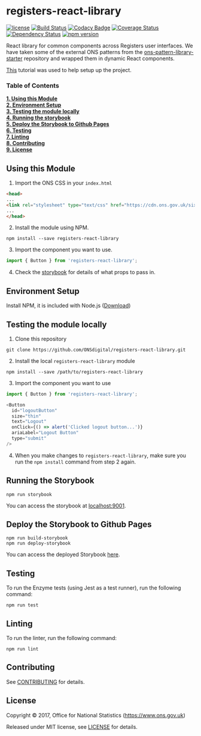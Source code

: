 # registers-react-library

[![license](https://img.shields.io/github/license/mashape/apistatus.svg)](./LICENSE) [![Build Status](https://travis-ci.org/ONSdigital/registers-react-library.svg?branch=develop)](https://travis-ci.org/ONSdigital/registers-react-library) [![Codacy Badge](https://api.codacy.com/project/badge/Grade/b7a4dfb80de74e6e9ffee7a649ea930a)](https://www.codacy.com/app/ONSDigital/registers-react-library?utm_source=github.com&utm_medium=referral&utm_content=ONSdigital/registers-react-library&utm_campaign=badger) [![Coverage Status](https://coveralls.io/repos/github/ONSdigital/registers-react-library/badge.svg?branch=develop)](https://coveralls.io/github/ONSdigital/registers-react-library?branch=develop) [![Dependency Status](https://www.versioneye.com/user/projects/59e49c0d0fb24f213b61dc12/badge.svg?style=flat-square)](https://www.versioneye.com/user/projects/59e49c0d0fb24f213b61dc12) [![npm version](https://badge.fury.io/js/registers-react-library.svg)](https://badge.fury.io/js/registers-react-library)

React library for common components across Registers user interfaces. We have taken some of the external ONS patterns from the [ons-pattern-library-starter](http://onsdigital.github.io/ons-pattern-library-starter/) repository and wrapped them in dynamic React components.

[This](https://myappincome.co.uk/how-to-create-local-npm-package-of-react-components/) tutorial was used to help setup up the project.

### Table of Contents
**[1. Using this Module](#using-this-module)**<br>
**[2. Environment Setup](#environment-setup)**<br>
**[3. Testing the module locally](#testing-the-module-locally)**<br>
**[4. Running the storybook](#running-the-storybook)**<br>
**[5. Deploy the Storybook to Github Pages](#deploy-the-storybook-to-github-pages)**<br>
**[6. Testing](#testing)**<br>
**[7. Linting](#linting)**<br>
**[8. Contributing](#contributing)**<br>
**[9. License](#license)**<br>

## Using this Module

1. Import the ONS CSS in your `index.html`

```html
<head>
...
<link rel="stylesheet" type="text/css" href="https://cdn.ons.gov.uk/sixteens/1f354a7/css/main.css">
...
</head>
```

2. Install the module using NPM.

```shell
npm install --save registers-react-library
```

3. Import the component you want to use.

```javascript
import { Button } from 'registers-react-library';
```

4. Check the [storybook](https://onsdigital.github.io/registers-react-library) for details of what props to pass in.

## Environment Setup

Install NPM, it is included with Node.js ([Download](https://nodejs.org/en/))

## Testing the module locally

1. Clone this repository

```shell
git clone https://github.com/ONSdigital/registers-react-library.git
```

2. Install the local `registers-react-library` module

```shell
npm install --save /path/to/registers-react-library
```

3. Import the component you want to use

```javascript
import { Button } from 'registers-react-library';

<Button
  id="logoutButton"
  size="thin"
  text="Logout"
  onClick={() => alert('Clicked logout button...')}
  ariaLabel="Logout Button"
  type="submit"
/>
```

4. When you make changes to `registers-react-library`, make sure you run the `npm install` command from step 2 again.

## Running the Storybook

```shell
npm run storybook
```

You can access the storybook at [localhost:9001](http://localhost:9001).

## Deploy the Storybook to Github Pages

```shell
npm run build-storybook
npm run deploy-storybook
```

You can access the deployed Storybook [here](https://onsdigital.github.io/registers-react-library).

## Testing

To run the Enzyme tests (using Jest as a test runner), run the following command:

```shell
npm run test
```

## Linting

To run the linter, run the following command:

```shell
npm run lint
```

## Contributing

See [CONTRIBUTING](./CONTRIBUTING.md) for details.

## License

Copyright ©‎ 2017, Office for National Statistics (https://www.ons.gov.uk)

Released under MIT license, see [LICENSE](./LICENSE) for details.

